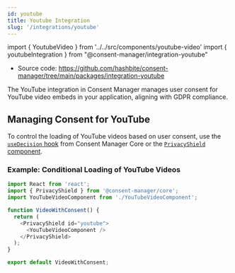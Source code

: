 ```yaml
---
id: youtube
title: Youtube Integration
slug: '/integrations/youtube'
---
```


import { YoutubeVideo } from '../../src/components/youtube-video'
import { youtubeIntegration } from "@consent-manager/integration-youtube"

- Source code: https://github.com/hashbite/consent-manager/tree/main/packages/integration-youtube

The YouTube integration in Consent Manager manages user consent for YouTube video embeds in your application, aligning with GDPR compliance.

<IntegrationProfile integration={youtubeIntegration({})} />

## Managing Consent for YouTube

To control the loading of YouTube videos based on user consent, use the [`useDecision` hook](../core/hooks.md#usedecision) from Consent Manager Core or the [`PrivacyShield` component](../core/privacy-shield.md).

### Example: Conditional Loading of YouTube Videos

```javascript
import React from 'react';
import { PrivacyShield } from '@consent-manager/core';
import YouTubeVideoComponent from './YouTubeVideoComponent';

function VideoWithConsent() {
  return (
    <PrivacyShield id="youtube">
      <YouTubeVideoComponent />
    </PrivacyShield>
  );
}

export default VideoWithConsent;
```

<YoutubeVideo id="WhWc3b3KhnY" />